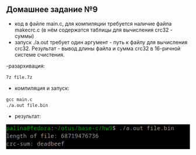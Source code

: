 ## Домашнее задание №9

- код в файле main.c, для компиляции требуется наличие файла makecrc.c (в нём содержатся таблицы для вычисления crc32 - суммы)
- запуск ./a.out требует один аргумент - путь к файлу для вычисления crc32. Результат - вывод длины файла и сумма crc32 в 16-ричной системе счистения. 

-разархивация:

```
7z file.7z
```

- компиляция и запуск:

```
gcc main.c
./a.out file.bin 
```
- результат:

![01](./pic.png)



